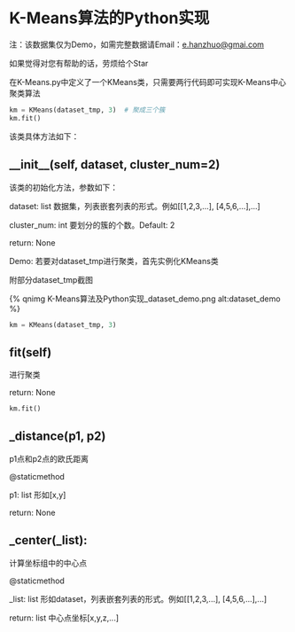 # K-Means算法的Python实现

注：该数据集仅为Demo，如需完整数据请Email：e.hanzhuo@gmai.com

如果觉得对您有帮助的话，劳烦给个Star

在K-Means.py中定义了一个KMeans类，只需要两行代码即可实现K-Means中心聚类算法

```python
km = KMeans(dataset_tmp, 3)  # 聚成三个簇
km.fit()
```

该类具体方法如下：

## \_\_init\_\_(self, dataset, cluster_num=2)

该类的初始化方法，参数如下：

dataset: list  数据集，列表嵌套列表的形式。例如[[1,2,3,...], [4,5,6,...],...]

cluster_num: int  要划分的簇的个数。Default: 2

return: None

Demo: 若要对dataset_tmp进行聚类，首先实例化KMeans类

附部分dataset_tmp截图



{% qnimg K-Means算法及Python实现_dataset_demo.png alt:dataset_demo %}

```python
km = KMeans(dataset_tmp, 3)
```

## fit(self)

进行聚类

return: None

``` python
km.fit()
```

## _distance(p1, p2)

p1点和p2点的欧氏距离

@staticmethod

p1: list  形如[x,y]

return: None

## \_center(_list):

计算坐标组中的中心点

@staticmethod

_list: list 形如dataset，列表嵌套列表的形式。例如[[1,2,3,...], [4,5,6,...],...]

return: list 中心点坐标[x,y,z,...]